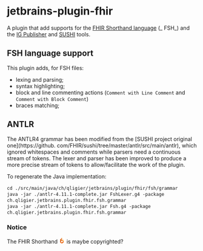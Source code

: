 # jetbrains-plugin-fhir

A plugin that add supports for the [FHIR Shorthand language](https://build.fhir.org/ig/HL7/fhir-shorthand/index.html) (_
FSH_) and the [IG Publisher](https://github.com/HL7/fhir-ig-publisher) and [SUSHI](https://github.com/FHIR/sushi/)
tools.

## FSH language support

This plugin adds, for FSH files:

- lexing and parsing;
- syntax highlighting;
- block and line commenting actions (`Comment with Line Comment` and `Comment with Block Comment`)
- braces matching;

## ANTLR

The ANTLR4 grammar has been modified from the [SUSHI project original one](https://github.
com/FHIR/sushi/tree/master/antlr/src/main/antlr), which ignored whitespaces and comments while parsers need a
continuous stream of tokens. The lexer and parser has been improved to produce a more precise stream of tokens to
allow/facilitate the work of the plugin.

To regenerate the Java implementation:

```shell
cd ./src/main/java/ch/qligier/jetbrains/plugin/fhir/fsh/grammar
java -jar ./antlr-4.11.1-complete.jar FshLexer.g4 -package ch.qligier.jetbrains.plugin.fhir.fsh.grammar
java -jar ./antlr-4.11.1-complete.jar Fsh.g4 -package ch.qligier.jetbrains.plugin.fhir.fsh.grammar
```

### Notice

The FHIR
Shorthand ![FSH icon](https://github.com/qligier/jetbrains-plugin-fhir/raw/master/src/main/resources/icons/fsh_flame.png)
is maybe copyrighted?
